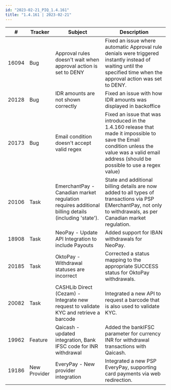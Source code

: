 ```yaml
---
id: "2023-02-21_PIQ_1.4.161"
title: "1.4.161 | 2023-02-21"
---
```


| #     | Tracker     | Subject   | Description    |
|-------|-------------|-----------|----------------|
| 16094 | Bug | Approval rules doesn't wait when approval action is set to DENY | Fixed an issue where automatic Approval rule denials were triggered instantly instead of waiting until the specified time when the approval action was set to DENY. | 
| 20128 | Bug | IDR amounts are not shown correctly  | Fixed an issue with how IDR amounts was displayed in backoffice  | 
| 20173 | Bug | Email condition doesn't accept valid regex | Fixed an issue that was introduced in the 1.4.160 release that made it impossible to save the Email condition unless the value was a valid email address (should be possible to use a regex value) | 
| 20106 | Task | EmerchantPay - Canadian market regulation requires additional billing details (including 'state'). | State and additional billing details are now added to all types of transactions via PSP EMerchantPay, not only to withdrawals, as per Canadian market regulation. | 
| 18908 | Task | NeoPay - Update API Integration to include Payouts | Added support for IBAN withdrawals for NeoPay. | 
| 20185 | Task | OktoPay - Withdrawal statuses are incorrect | Corrected a status mapping to the appropriate SUCCESS status for OktoPay withdrawals.| 
| 20082 | Task | CASHLib Direct (Cezam) - Integrate new request to validate KYC and retrieve a barcode | Integrated a new API to request a barcode that is also used to validate KYC. | 
| 19962 | Feature | Qaicash -  updated integration, Bank IFSC code for INR withdrawal | Added the bankIFSC parameter for currency INR for withdrawal transactions with Qaicash. | 
| 19186 | New Provider | EveryPay - New provider integration | Integrated a new PSP EveryPay, supporting card payments via web redirection. | 
